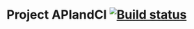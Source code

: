# Project APIandCI [![Build status](https://ci.appveyor.com/api/projects/status/tn286y3t3kfprdiq?svg=true)](https://ci.appveyor.com/project/Krideinside/apiandci)
